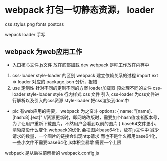 # webpack 打包一切静态资源， loader

css stylus  png fonts postcss

wepack loader 手写

## webpack 为web应用工作
- 入口核心文件.js文件   放在底部加载
  dev webpack 是吧工作放在内存中

1. css-loader style-loader 的区别
  webpack 建立依赖关系的过程
  import
  ext => loader 对应的
  package.json  分析，报错
2. use 定制性 
  针对不同的定制不同的方案
  loader加载器    预处理不同的文件 css-loader style-loader
  style 行内样式<style></style>    css 文件  引入<link>
  css-loader 为css文件进行解析以及引入的css资源
  style-loader 把css渲染到dom中
- pic 有web应用的需要， webpack 为之奋斗
  options: {
            name: "[name].[hash:8].[ext]"   //资源更新时，即网站改版时，需要加个hash值或者版本号，为了让用户重新下载图片，不然用户会看到以前的图片
            }
  base64文件更小，清晰度没什么变化
  webpack的优化
  会把图片base64化，放在js文件中
  减少请求的数量，一个图片的链接会出现http请求
  而也不是什么都用base64化，一些小文件不需要base64化
  js体积会暴增 需要一个上限
  
webpack 是从后往前解析的  webpack.config.js